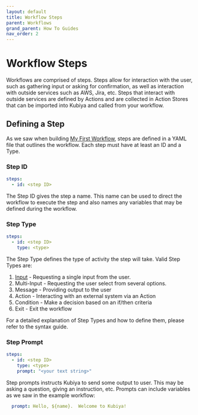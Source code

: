```yaml
---
layout: default
title: Workflow Steps
parent: Workflows
grand_parent: How To Guides
nav_order: 2
---
```

# Workflow Steps

Workflows are comprised of steps.  Steps allow for interaction with the user, such as gathering input or asking for confirmation, as well as interaction with outside services such as AWS, Jira, etc.  Steps that interact with outside services are defined by Actions and are collected in Action Stores that can be imported into Kubiya and called from your workflow.

## Defining a Step

As we saw when building [My First Workflow](ht_first_workflow.html), steps are defined in a YAML file that outlines the workflow.  Each step must have at least an ID and a Type.

### Step ID

```yaml
steps:
  - id: <step ID>
```

The Step ID gives the step a name.  This name can be used to direct the workflow to execute the step and also names any variables that may be defined during the workflow.

### Step Type

```yaml
steps:
  - id: <step ID>
    type: <type>
```

The Step Type defines the type of activity the step will take.  Valid Step Types are:
    
1. [Input](ht_workflow_operator_guide.html/#Input) - Requesting a single input from the user.
2. Multi-Input - Requesting the user select from several options.
3. Message - Providing output to the user
4. Action - Interacting with an external system via an Action
5. Condition - Make a decision based on an if/then criteria
6. Exit - Exit the workflow

For a detailed explanation of Step Types and how to define them, please refer to the syntax guide.

### Step Prompt

```yaml
steps:
  - id: <step ID>
    type: <type>
    prompt: "<your text string>"
```

Step prompts instructs Kubiya to send some output to user.  This may be asking a question, giving an instruction, etc.  Prompts can include variables as we saw in the example workflow:

```yaml
  prompt: Hello, ${name}.  Welcome to Kubiya!
```



